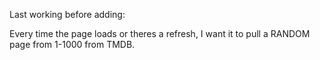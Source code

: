 Last working before adding:

Every time the page loads or theres a refresh, I want it to pull a RANDOM page from 1-1000 from TMDB.
